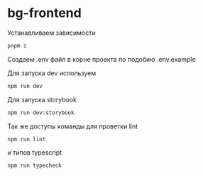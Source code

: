 # bg-frontend

Устанавливаем зависимости
```bash
pnpm i
```
Создаем .env файл в корне проекта по подобию .env.example

Для запуска dev используем
```bash
npm run dev
```
Для запуска storybook
```bash
npm run dev:storybook
```

Так же доступы команды для проветки lint 
```bash
npm run lint
```

и типов typescript
```bash
npm run typecheck
```